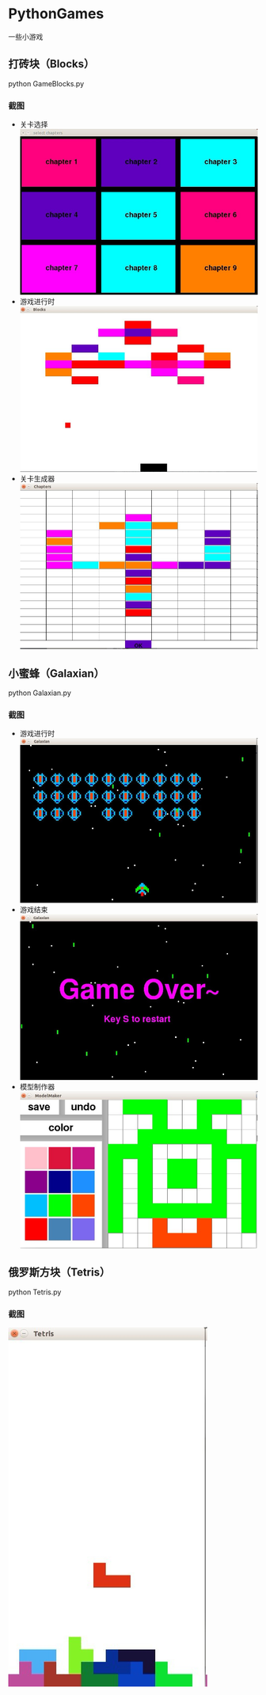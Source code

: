 # PythonGames
一些小游戏

## 打砖块（Blocks）
python GameBlocks.py

### 截图
+ 关卡选择
![chapter_select](https://raw.githubusercontent.com/shennian/PythonGames/master/screenshots/blocks_01.jpg)
+ 游戏进行时
![game](https://raw.githubusercontent.com/shennian/PythonGames/master/screenshots/blocks_02.jpg)
+ 关卡生成器
![chapter_maker](https://raw.githubusercontent.com/shennian/PythonGames/master/screenshots/blocks_03.jpg)

## 小蜜蜂（Galaxian）
python Galaxian.py

### 截图
+ 游戏进行时
![game](https://raw.githubusercontent.com/shennian/PythonGames/master/screenshots/gxlaxian_01.jpg)
+ 游戏结束
![game](https://raw.githubusercontent.com/shennian/PythonGames/master/screenshots/galaxian_02.jpg)
+ 模型制作器
![game](https://raw.githubusercontent.com/shennian/PythonGames/master/screenshots/galaxian_03.jpg)

## 俄罗斯方块（Tetris）
python Tetris.py

### 截图
![game](https://raw.githubusercontent.com/shennian/PythonGames/master/screenshots/Tetris.jpg)

